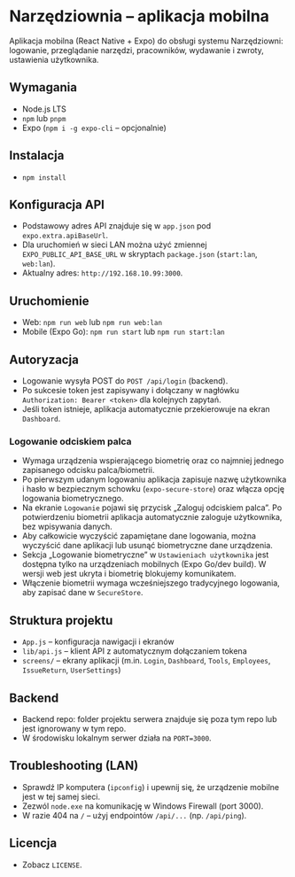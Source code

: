 # Narzędziownia – aplikacja mobilna

Aplikacja mobilna (React Native + Expo) do obsługi systemu Narzędziowni: logowanie, przeglądanie narzędzi, pracowników, wydawanie i zwroty, ustawienia użytkownika.

## Wymagania
- Node.js LTS
- `npm` lub `pnpm`
- Expo (`npm i -g expo-cli` – opcjonalnie)

## Instalacja
- `npm install`

## Konfiguracja API
- Podstawowy adres API znajduje się w `app.json` pod `expo.extra.apiBaseUrl`.
- Dla uruchomień w sieci LAN można użyć zmiennej `EXPO_PUBLIC_API_BASE_URL` w skryptach `package.json` (`start:lan`, `web:lan`).
- Aktualny adres: `http://192.168.10.99:3000`.

## Uruchomienie
- Web: `npm run web` lub `npm run web:lan`
- Mobile (Expo Go): `npm run start` lub `npm run start:lan`

## Autoryzacja
- Logowanie wysyła POST do `POST /api/login` (backend).
- Po sukcesie token jest zapisywany i dołączany w nagłówku `Authorization: Bearer <token>` dla kolejnych zapytań.
- Jeśli token istnieje, aplikacja automatycznie przekierowuje na ekran `Dashboard`.

### Logowanie odciskiem palca
- Wymaga urządzenia wspierającego biometrię oraz co najmniej jednego zapisanego odcisku palca/biometrii.
- Po pierwszym udanym logowaniu aplikacja zapisuje nazwę użytkownika i hasło w bezpiecznym schowku (`expo-secure-store`) oraz włącza opcję logowania biometrycznego.
- Na ekranie `Logowanie` pojawi się przycisk „Zaloguj odciskiem palca”. Po potwierdzeniu biometrii aplikacja automatycznie zaloguje użytkownika, bez wpisywania danych.
- Aby całkowicie wyczyścić zapamiętane dane logowania, można wyczyścić dane aplikacji lub usunąć biometryczne dane urządzenia.
- Sekcja „Logowanie biometryczne” w `Ustawieniach użytkownika` jest dostępna tylko na urządzeniach mobilnych (Expo Go/dev build). W wersji web jest ukryta i biometrię blokujemy komunikatem.
- Włączenie biometrii wymaga wcześniejszego tradycyjnego logowania, aby zapisać dane w `SecureStore`.

## Struktura projektu
- `App.js` – konfiguracja nawigacji i ekranów
- `lib/api.js` – klient API z automatycznym dołączaniem tokena
- `screens/` – ekrany aplikacji (m.in. `Login`, `Dashboard`, `Tools`, `Employees`, `IssueReturn`, `UserSettings`)

## Backend
- Backend repo: folder projektu serwera znajduje się poza tym repo lub jest ignorowany w tym repo.
- W środowisku lokalnym serwer działa na `PORT=3000`.

## Troubleshooting (LAN)
- Sprawdź IP komputera (`ipconfig`) i upewnij się, że urządzenie mobilne jest w tej samej sieci.
- Zezwól `node.exe` na komunikację w Windows Firewall (port 3000).
- W razie 404 na `/` – użyj endpointów `/api/...` (np. `/api/ping`).

## Licencja
- Zobacz `LICENSE`.